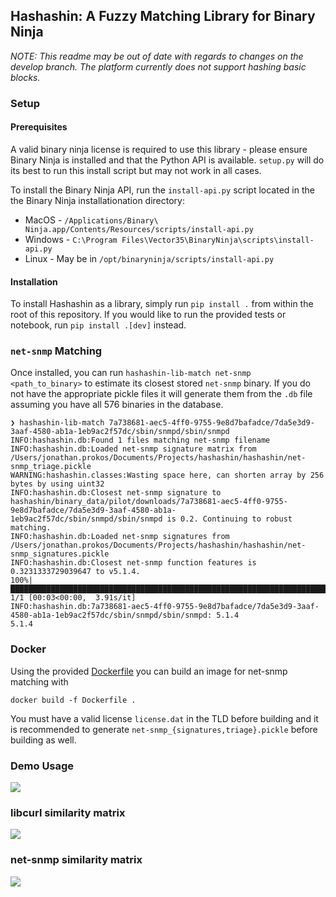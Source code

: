 ## Hashashin: A Fuzzy Matching Library for Binary Ninja

*NOTE: This readme may be out of date with regards to changes on the develop branch. The platform currently does not support hashing basic blocks.* 

### Setup
#### Prerequisites
A valid binary ninja license is required to use this library - please ensure Binary Ninja is installed and that the Python
API is available. `setup.py` will do its best to run this install script but may not work in all cases.

To install the Binary Ninja API, run the `install-api.py` script located in the the Binary Ninja installationation
directory:
- MacOS - `/Applications/Binary\ Ninja.app/Contents/Resources/scripts/install-api.py`
- Windows - `C:\Program Files\Vector35\BinaryNinja\scripts\install-api.py`
- Linux - May be in `/opt/binaryninja/scripts/install-api.py`

#### Installation
To install Hashashin as a library, simply run `pip install .` from within the root of this repository.
If you would like to run the provided tests or notebook, run `pip install .[dev]` instead.

### `net-snmp` Matching
Once installed, you can run `hashashin-lib-match net-snmp <path_to_binary>` to estimate its closest stored `net-snmp` binary. If you do not have the appropriate pickle files it will generate them from the `.db` file assuming you have all 576 binaries in the database.
```
❯ hashashin-lib-match 7a738681-aec5-4ff0-9755-9e8d7bafadce/7da5e3d9-3aaf-4580-ab1a-1eb9ac2f57dc/sbin/snmpd/sbin/snmpd
INFO:hashashin.db:Found 1 files matching net-snmp filename
INFO:hashashin.db:Loaded net-snmp signature matrix from /Users/jonathan.prokos/Documents/Projects/hashashin/hashashin/net-snmp_triage.pickle
WARNING:hashashin.classes:Wasting space here, can shorten array by 256 bytes by using uint32
INFO:hashashin.db:Closest net-snmp signature to hashashin/binary_data/pilot/downloads/7a738681-aec5-4ff0-9755-9e8d7bafadce/7da5e3d9-3aaf-4580-ab1a-1eb9ac2f57dc/sbin/snmpd/sbin/snmpd is 0.2. Continuing to robust matching.
INFO:hashashin.db:Loaded net-snmp signatures from /Users/jonathan.prokos/Documents/Projects/hashashin/hashashin/net-snmp_signatures.pickle
INFO:hashashin.db:Closest net-snmp function features is 0.3231333729039647 to v5.1.4.
100%|█████████████████████████████████████████████████████████████████████████████████████████████████████████████████████████████████████████████████████████████████████████████████| 1/1 [00:03<00:00,  3.91s/it]
INFO:hashashin.db:7a738681-aec5-4ff0-9755-9e8d7bafadce/7da5e3d9-3aaf-4580-ab1a-1eb9ac2f57dc/sbin/snmpd/sbin/snmpd: 5.1.4
5.1.4
```

### Docker
Using the provided [Dockerfile](./Dockerfile) you can build an image for net-snmp matching with 

```docker build -f Dockerfile .```

You must have a valid license `license.dat` in the TLD before building and it is recommended to generate `net-snmp_{signatures,triage}.pickle` before building as well. 

### Demo Usage
![](demo.gif)

### libcurl similarity matrix
![](libcurl_similarity_matrix.png)

### net-snmp similarity matrix
![](net-snmp-full-matrix.png)
